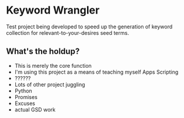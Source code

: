 # Keyword Wrangler

Test project being developed to speed up the generation of keyword collection for
relevant-to-your-desires seed terms.

## What's the holdup?

- This is merely the core function
- I'm using this project as a means of teaching myself Apps Scripting
- ??????
- Lots of other project juggling
- Python
- Promises
- Excuses
- actual GSD work 

